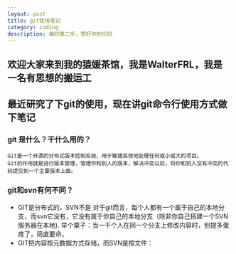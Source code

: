 ```yaml
---
layout: post
title: git使用笔记
category: coding
description: 编码第二步，管好你的代码
---
```


## 欢迎大家来到我的猿媛茶馆，我是WalterFRL，我是一名有思想的搬运工

## 最近研究了下git的使用，现在讲git命令行使用方式做下笔记

### git 是什么？干什么用的？
```
Git是一个开源的分布式版本控制系统，用于敏捷高效地处理任何或小或大的项目。
Git的作用就是进行版本管理，管理你和别人的版本，解决冲突以后，将你和别人没有冲突的代码提交到一个主要版本上面。
```

### git和svn有何不同？
+ GIT是分布式的，SVN不是
  对于git而言，每个人都有一个属于自己的本地分支，而svn它没有，它没有属于你自己的本地分支（除非你自己搭建一个SVN服务器在本地).
  举个栗子：当一千个人在同一个分支上修改内容时，别提多蛋疼了，简直要命。
+ GIT把内容按元数据方式存储，而SVN是按文件：
